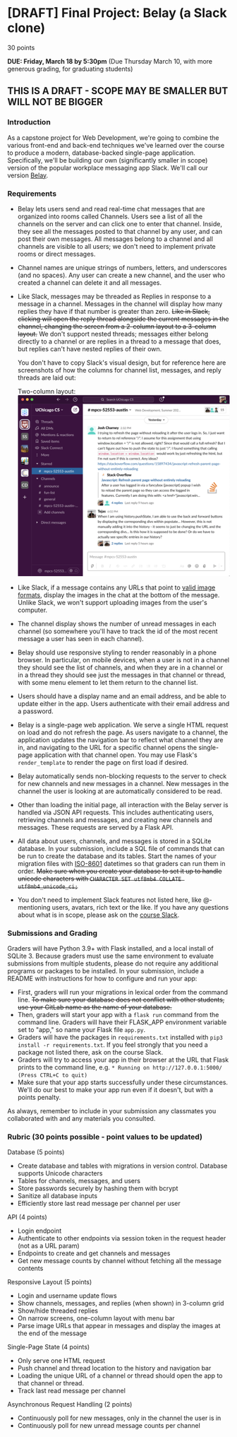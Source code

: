 # [DRAFT] Final Project: Belay (a Slack clone)

30 points

**DUE: Friday, March 18 by 5:30pm**
(Due Thursday March 10, with more generous grading, for graduating students)

## THIS IS A DRAFT - SCOPE MAY BE SMALLER BUT WILL NOT BE BIGGER

### Introduction

As a capstone project for Web Development, we're going to combine the various
front-end and back-end techniques we've learned over the course to produce a
modern, database-backed single-page application. Specifically, we'll be building
our own (significantly smaller in scope) version of the popular workplace
messaging app Slack. We'll call our version [Belay](https://en.wikipedia.org/wiki/Belaying).

### Requirements

- Belay lets users send and read real-time chat messages that are organized
  into rooms called Channels. Users see a list of all the channels on the server
  and can click one to enter that channel. Inside, they see all the messages
  posted to that channel by any user, and can post their own messages.
  All messages belong to a channel and all channels are visible to all users; we
  don't need to implement private rooms or direct messages.
- Channel names are unique strings of numbers, letters, and underscores (and no
  spaces). Any user can create a new channel, and the user who created a channel
  can delete it and all messages.
- Like Slack, messages may be threaded as Replies in response to a message in a
  channel. Messages in the channel will display how many replies they have if
  that number is greater than zero. ~~Like in Slack, clicking will open the reply
  thread alongside the current messages in the channel, changing the screen from
  a 2-column layout to a 3-column layout.~~ We don't support nested threads;
  messages either belong directly to a channel or are replies in a thread to a
  message that does, but replies can't have nested replies of their own.

  You don't have to copy Slack's visual design, but for reference here are
  screenshots of how the columns for channel list, messages, and reply threads
  are laid out:

  Two-column layout:
  ![Slack Screenshot of channel list and messages in one channel](two_column.png)

- Like Slack, if a message contains any URLs that point to [valid image formats](https://developer.mozilla.org/en-US/docs/Web/HTML/Element/img#Supported_image_formats),
  display the images in the chat at the bottom of the message. Unlike Slack,
  we won't support uploading images from the user's computer.
- The channel display shows the number of unread messages in each channel (so
  somewhere you'll have to track the id of the most recent message a user has
  seen in each channel).
- Belay should use responsive styling to render reasonably in a phone browser.
  In particular, on mobile devices, when a user is not in a channel they should
  see the list of channels, and when they are in a channel or in a thread they
  should see just the messages in that channel or thread, with some menu element
  to let them return to the channel list.
- Users should have a display name and an email address, and be able to update
  either in the app. Users authenticate with their email address and a password.
- Belay is a single-page web application. We serve a single HTML request on load
  and do not refresh the page. As users navigate to a channel, the application
  updates the navigation bar to reflect what channel they are in, and navigating
  to the URL for a specific channel opens the single-page application with that
  channel open. You may use Flask's `render_template` to render the page on
  first load if desired.
- Belay automatically sends non-blocking requests to the server to check for new
  channels and new messages in a channel. New messages in the channel the user
  is looking at are automatically considered to be read.
- Other than loading the initial page, all interaction with the Belay server is
  handled via JSON API requests. This includes authenticating users, retrieving
  channels and messages, and creating new channels and messages. These requests
  are served by a Flask API.
- All data about users, channels, and messages is stored in a SQLite database. In
  your submission, include a SQL file of commands that can be run to create the
  database and its tables. Start the names of your migration files with
  [ISO-8601](https://en.wikipedia.org/wiki/ISO_8601) datetimes so that graders
  can run them in order. ~~Make sure when you create your database to set it up to
  handle unicode characters with `CHARACTER SET utf8mb4 COLLATE utf8mb4_unicode_ci;`~~
- You don't need to implement Slack features not listed here, like @-mentioning
  users, avatars, rich text or the like. If you have any questions about what is
  in scope, please ask on the [course Slack](https://app.slack.com/client/T71CT0472/C02TBJ5BHU2).

### Submissions and Grading

Graders will have Python 3.9+ with Flask installed, and a local install of
SQLite 3. Because graders must use the same environment to evaluate
submissions from multiple students, please do not require any additional
programs or packages to be installed. In your submission, include a README with
instructions for how to configure and run your app:
- First, graders will run your migrations in lexical order from the command line.
  ~~To make sure your database does not conflict with other students, use your
  GitLab name as the name of your database.~~
- Then, graders will start your app with a `flask run` command from the command
  line. Graders will have their FLASK_APP environment variable set to "app," so
  name your Flask file `app.py`.
- Graders will have the packages in `requirements.txt` installed with `pip3 install
  -r requirements.txt`. If you feel strongly that you need a package not listed
  there, ask on the course Slack.
- Graders will try to access your app in their browser at the URL that Flask
  prints to the command line, e.g. `* Running on http://127.0.0.1:5000/ (Press CTRL+C to quit)`
- Make sure that your app starts successfully under these circumstances. We'll
  do our best to make your app run even if it doesn't, but with a points penalty.

As always, remember to include in your submission any classmates you
collaborated with and any materials you consulted.

### Rubric (30 points possible - point values to be updated)

Database (5 points)
- Create database and tables with migrations in version control. Database
  supports Unicode characters
- Tables for channels, messages, and users
- Store passwords securely by hashing them with bcrypt
- Sanitize all database inputs
- Efficiently store last read message per channel per user

API (4 points)
- Login endpoint
- Authenticate to other endpoints via session token in the request header (not as a URL param)
- Endpoints to create and get channels and messages
- Get new message counts by channel without fetching all the message contents

Responsive Layout (5 points)
- Login and username update flows
- Show channels, messages, and replies (when shown) in 3-column grid
- Show/hide threaded replies
- On narrow screens, one-column layout with menu bar
- Parse image URLs that appear in messages and display the images at the end of
  the message

Single-Page State (4 points)
- Only serve one HTML request
- Push channel and thread location to the history and navigation bar
- Loading the unique URL of a channel or thread should open the app to that
  channel or thread.
- Track last read message per channel

Asynchronous Request Handling (2 points)
- Continuously poll for new messages, only in the channel the user is in
- Continuously poll for new unread message counts per channel
